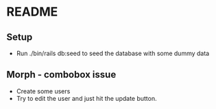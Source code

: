 # README

## Setup
- Run ./bin/rails db:seed to seed the database with some dummy  data


## Morph - combobox issue

- Create some users
- Try to edit the user and just hit the update button.
